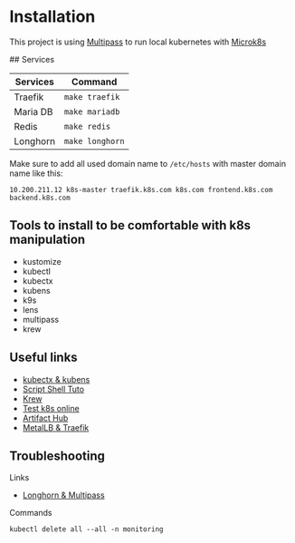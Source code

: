 # Installation

This project is using [Multipass](https://multipass.run) to run local kubernetes with [Microk8s](https://microk8s.io)


## Services

Services | Command
---------|----------
 Traefik | `make traefik`
 Maria DB | `make mariadb`
 Redis | `make redis`
 Longhorn | `make longhorn`

Make sure to add all used domain name to `/etc/hosts` with master domain name like this:

`10.200.211.12 k8s-master traefik.k8s.com k8s.com frontend.k8s.com backend.k8s.com`
## Tools to install to be comfortable with k8s manipulation

* kustomize
* kubectl
* kubectx
* kubens
* k9s
* lens
* multipass
* krew

## Useful links

- [kubectx & kubens](https://blog.zwindler.fr/2018/08/28/utiliser-kubectx-kubens-pour-changer-facilement-de-context-et-de-namespace-dans-kubernetes/)
- [Script Shell Tuto](https://doc.ubuntu-fr.org/tutoriel/script_shell)
- [Krew](https://krew.sigs.k8s.io/docs/user-guide/setup/install/)
- [Test k8s online](https://labs.play-with-k8s.com)
- [Artifact Hub](https://artifacthub.io/)
- [MetalLB & Traefik](https://www.devtech101.com/2019/03/02/using-traefik-as-your-ingress-controller-combined-with-metallb-on-your-bare-metal-kubernetes-cluster-part-2/)

## Troubleshooting

Links
- [Longhorn & Multipass](https://artsysops.com/2021/10/31/how-to-make-rancher-longhorn-work-with-microk8s/)

Commands

```shell
kubectl delete all --all -n monitoring
```
